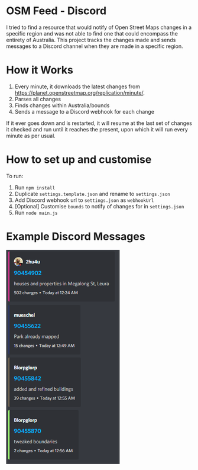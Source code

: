 # OSM Feed - Discord

I tried to find a resource that would notify of Open Street Maps changes in a specific region and was not able to find one that could encompass the entirety of Australia.
This project tracks the changes made and sends messages to a Discord channel when they are made in a specific region.

# How it Works

1. Every minute, it downloads the latest changes from https://planet.openstreetmap.org/replication/minute/.
2. Parses all changes
3. Finds changes within Australia/bounds
4. Sends a message to a Discord webhook for each change

If it ever goes down and is restarted, it will resume at the last set of changes it checked and run until it reaches the present, upon which it will run every minute as per usual.

# How to set up and customise

To run:

1. Run `npm install`
2. Duplicate `settings.template.json` and rename to `settings.json`
3. Add Discord webhook url to `settings.json` as `webhookUrl`
4. [Optional] Customise `bounds` to notify of changes for in `settings.json`
4. Run `node main.js`

# Example Discord Messages
![image](./assets/screenshot.png)
